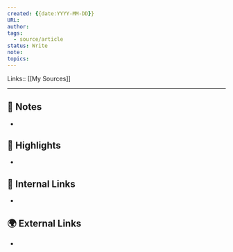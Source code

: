 ```yaml
---
created: {{date:YYYY-MM-DD}}
URL: 
author: 
tags:
  - source/article
status: Write
note: 
topics:
---
```

Links:: [[My Sources]]

---

## 📝 Notes

- 



## 🌟 Highlights 

- 



## 🔗 Internal Links

- 

## 🌍 External Links

- 





